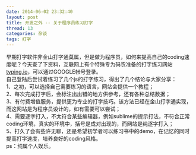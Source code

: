 ```yaml
---
date: 2014-06-02 23:32:40
layout: post
title: 开发之外 -- 关于程序员练习打字
thread: 13
categories: 杂谈
tags: 打字
---
```


早期打字软件非金山打字通莫属，但是做为程序员，如何来提高自己的coding速度呢？今天查了下资料，互联网上有个特殊专为码农准备的打字练习网站[typing.io](http://typing.io)，可以通过GOOGLE帐号登录。
<br/>自己登陆后尝试着练习了几个js的打字练习，得出了几个结论与大家分享：
<br/>1、之初，可以选择自己需要练习的语言，网站会提供一个教程；
<br/>2、每次完成打字后，会标注出出错的地方供参考，还有各种总结数据；
<br/>3、有付费增值服务，提供更为专业的打字技巧。该方法已经在金山打字通实现，而这网站是为程序员设计的，如有需要可以尝试；
<br/>4、需要逐字打入，不太符合某些编辑器，例如sublime的提示打法，不符合正常coding环境，真实的环境中，括号是成对出现的，而网站是纯逐字打入；
<br/>5、打久了会有些许无聊，还是希望初学者可以练习书中的demo，在记忆的同时提高打字速度，培养良好的coding风格。
<br/>ps：纯属个人娱乐。